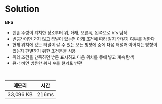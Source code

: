 # Solution

**BFS**
- 맨홀 뚜껑이 위치한 장소부터 위, 아래, 오른쪽, 왼쪽으로 bfs 탐색
- 빈공간이면 가지 않고 터널이 있는면 아래 조건에 따라 갈지 안갈지 여부를 정한다
- 현재 위치에 있는 터널이 갈 수 있는 모든 방향에 중에 다음 터널과 이어지는 방향이 있는지 판별하기 위한 조건문을 사용
- 위의 조건을 만족하면 방문 표시하고 다음 위치를 큐에 넣고 계속 탐색
- 큐가 비면 방문한 위치 수를 결과로 반환

</br>

|메모리|시간|
|---|---|
|33,096 KB|216ms|